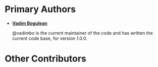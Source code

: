 Primary Authors
===============

* __[Vadim Bogulean](https://github.com/vadimbo)__

    @vadimbo is the current maintainer of the code and has written the current code base, for version 1.0.0.

Other Contributors
==================

